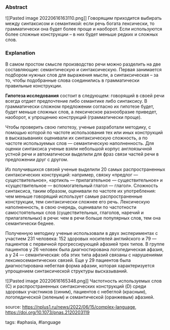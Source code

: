 ### Abstract
![[Pasted image 20220616163110.png]]
Говорящим приходится выбирать между синтаксисом и семантикой: если речь богата лексически, то грамматически она будет более проще и наоборот. Если используются более сложные конструкции – в них будет меньше редких и сложных слов.

### Explanation
В самом простом смысле производство речи можно разделить на две составляющие: семантическую и синтаксическую. Первая занимается подбором нужных слов для выражения мысли, а синтаксическая – за то, чтобы подобранные слова соединились в грамматически правильные конструкции. 

**Гипотеза исследования** состоит в следующем: говорящий в своей речи всегда отдает предпочтение либо семантике либо синтаксису. В грамматически сложном предложении согласно их гипотезе будет, будет меньше сложных слов, а лексическое разнообразие приведет, наоборот, к упрощению конструкций (грамматически проще).

Чтобы проверить свою гипотезу, ученые разработали методику, с помощью которой по частоте использования тех или иных конструкций в высказываниях оценивали их синтаксическую сложность, а по частоте используемых слов — семантическую наполненность. Для оценки синтаксиса ученые взяли небольшой корпус англоязычной устной речи и автоматически выделили для фраз связи частей речи в предложении друг с другом. 

Из получившихся связей ученые выделили 20 самых распространенных синтаксических конструкций: например, связку «предлог — существительное», «артикль — прилагательное — существительное» и «существительное — вспомогательный глагол — глагол». Сложность синтаксиса, таким образом, оценивали по частоте их употребления: чем меньше говорящий использует самые распространенные конструкции, тем синтаксически сложнее его речь. Лексическую наполненность, в свою очередь, оценивали по частотности самостоятельных слов (существительных, глаголов, наречий и прилагательных) в речи: чем в речи больше популярных слов, тем она семантически беднее.

Полученную методику ученые использовали в двух экспериментах с участием 231 человека: 152 здоровых носителей английского и 79 — пациентов с первичной прогрессирующей афазией трех типов. В группе пациентов у 26 человек была диагностирована логопедическая афазия, а у 24 — семантическая: оба этих типа афазий связаны с нарушениями лексикосемантических связей. Еще у 29 пациентов была диагностирована небеглая форма афазии, которая характеризуется упрощением синтаксической структуры высказываний.

![[Pasted image 20220616165348.png]]
Частотность используемых слов (С) и распространенных синтаксических конструкций (D) среди здоровых участников (синим), пациентов с небеглой (красным), логопедической (зеленым) и семантической (оранжевым) афазией.


source: https://nplus1.ru/news/2022/06/15/complex-language, https://doi.org/10.1073/pnas.2120203119

tags: #aphasia, #language 